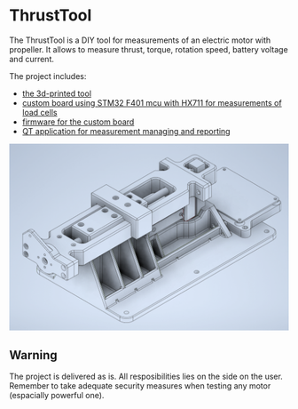 # ThrustTool #

The ThrustTool is a DIY tool for measurements of an electric motor with propeller.
It allows to measure thrust, torque, rotation speed, battery voltage and current.

The project includes:

* [the 3d-printed tool](Doc/Tool.md)
* [custom board using STM32 F401 mcu with HX711 for measurements of load cells](Doc/Board.md)
* [firmware for the custom board](Doc/Firmware.md)
* [QT application for measurement managing and reporting](Doc/ThrustApp.md)

![alt text](Doc/figs/thtool-1.png)




## Warning ##

The project is delivered as is. All resposibilities lies on the side on the user. 
Remember to take adequate security measures when testing any motor (espacially powerful one).


